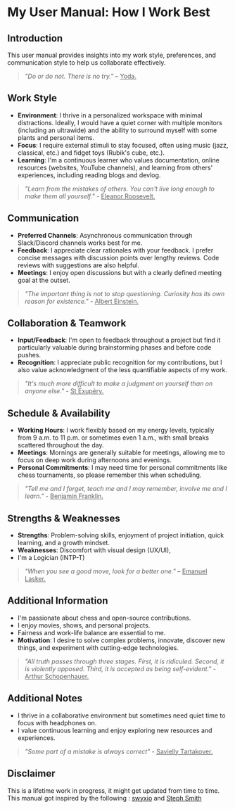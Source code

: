 # My User Manual: How I Work Best

## Introduction
This user manual provides insights into my work style, preferences, and communication style to help us collaborate effectively. 

> *"Do or do not. There is no try."* – <u>Yoda.</u>

## Work Style
- **Environment**: I thrive in a personalized workspace with minimal distractions. Ideally, I would have a quiet corner with multiple monitors (including an ultrawide) and the ability to surround myself with some plants and personal items.
- **Focus**: I require external stimuli to stay focused, often using music (jazz, classical, etc.) and fidget toys (Rubik's cube, etc.).
- **Learning**: I'm a continuous learner who values documentation, online resources (websites, YouTube channels), and learning from others' experiences, including reading blogs and devlog.
> *"Learn from the mistakes of others. You can't live long enough to make them all yourself."* - <u>Eleanor Roosevelt.</u>

## Communication
- **Preferred Channels**: Asynchronous communication through Slack/Discord channels works best for me.
- **Feedback**: I appreciate clear rationales with your feedback. I prefer concise messages with discussion points over lengthy reviews. Code reviews with suggestions are also helpful.
- **Meetings**: I enjoy open discussions but with a clearly defined meeting goal at the outset.
>*"The important thing is not to stop questioning. Curiosity has its own reason for existence."* - <u>Albert Einstein.</u>

## Collaboration & Teamwork
- **Input/Feedback**: I'm open to feedback throughout a project but find it particularly valuable during brainstorming phases and before code pushes.
- **Recognition**: I appreciate public recognition for my contributions, but I also value acknowledgment of the less quantifiable aspects of my work.
> *"It's much more difficult to make a judgment on yourself than on anyone else."* - <u>St Exupéry.</u>

## Schedule & Availability
- **Working Hours**: I work flexibly based on my energy levels, typically from 9 a.m. to 11 p.m. or sometimes even 1 a.m., with small breaks scattered throughout the day.
- **Meetings**: Mornings are generally suitable for meetings, allowing me to focus on deep work during afternoons and evenings.
- **Personal Commitments**: I may need time for personal commitments like chess tournaments, so please remember this when scheduling.
> *"Tell me and I forget, teach me and I may remember, involve me and I learn."* - <u>Benjamin Franklin.</u>

## Strengths & Weaknesses
- **Strengths**: Problem-solving skills,  enjoyment of project initiation, quick learning, and a growth mindset.
- **Weaknesses**:  Discomfort with visual design (UX/UI), 
- I'm a Logician (INTP-T)
> *"When you see a good move, look for a better one."* – <u>Emanuel Lasker.</u>

## Additional Information
- I'm passionate about chess and open-source contributions.
- I enjoy movies, shows, and personal projects.
- Fairness and work-life balance are essential to me.
- **Motivation**: I desire to solve complex problems, innovate, discover new things, and experiment with cutting-edge technologies.
> *"All truth passes through three stages. First, it is ridiculed. Second, it is violently opposed. Third, it is accepted as being self-evident."* - <u>Arthur Schopenhauer.</u>

## Additional Notes
- I thrive in a collaborative environment but sometimes need quiet time to focus with headphones on.
- I value continuous learning and enjoy exploring new resources and experiences.

> *"Some part of a mistake is always correct"* - <u>Savielly Tartakover.</u>

## Disclaimer

This is a lifetime work in progress, it might get updated from time to time. 
This manual got inspired by the following : [swyxio](https://github.com/swyxio/README/blob/master/README.md) and [Steph Smith](https://docs.google.com/presentation/d/1I8Y4oNkrh1Ass32PNyzBYp3hL4scLiH7YWQmwvKxzlM/edit#slide=id.gf57a4075db_0_0)